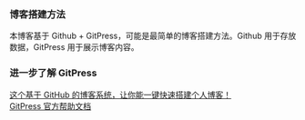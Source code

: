### 博客搭建方法

本博客基于 Github + GitPress，可能是最简单的博客搭建方法。Github 用于存放数据，GitPress 用于展示博客内容。  

### 进一步了解 GitPress 

[这个基于 GitHub 的博客系统，让你能一键快速搭建个人博客！](https://zhuanlan.zhihu.com/p/58966004)  
[GitPress 官方帮助文档](https://gitpress.io/c/helps/welcome)  

